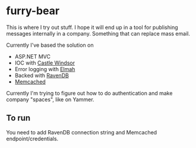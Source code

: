 furry-bear
==========

This is where I try out stuff. I hope it will end up in a tool for publishing messages internally in a company. Something that can replace mass email.

Currently I've based the solution on 

* ASP.NET MVC
* IOC with [Castle Windsor](http://docs.castleproject.org/Windsor.MainPage.ashx)
* Error logging with [Elmah](https://code.google.com/p/elmah/)
* Backed with [RavenDB](http://ravendb.net/)
* [Memcached](http://memcached.org/)

Currently I'm trying to figure out how to do authentication and make company "spaces", like on Yammer.

To run
------

You need to add RavenDB connection string and Memcached endpoint/credentials.